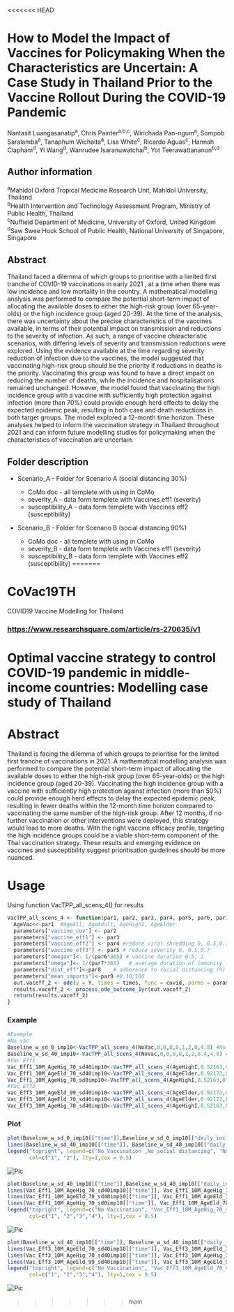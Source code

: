 <<<<<<< HEAD
# How to Model the Impact of Vaccines for Policymaking When the Characteristics are Uncertain: A Case Study in Thailand Prior to the Vaccine Rollout During the COVID-19 Pandemic 

Nantasit Luangasanatip<sup>a</sup>, Chris Painter<sup>a,b,c</sup>, Wirichada Pan-ngum<sup>a</sup>, Sompob Saralamba<sup>a</sup>, Tanaphum Wichaita<sup>a</sup>, Lisa White<sup>c</sup>, Ricardo Aguas<sup>c</sup>, Hannah Clapham<sup>d</sup>, Yi Wang<sup>d</sup>, Wanrudee Isaranuwatchai<sup>b</sup>, Yot Teerawattananon<sup>b,d</sup>

## Author information

<sup>a</sup>Mahidol Oxford Tropical Medicine Research Unit, Mahidol University, Thailand <br>
<sup>b</sup>Health Intervention and Technology Assessment Program, Ministry of Public Health, Thailand<br>
<sup>c</sup>Nuffield Department of Medicine, University of Oxford, United Kingdom<br>
<sup>d</sup>Saw Swee Hock School of Public Health, National University of Singapore, Singapore<br>

## Abstract
Thailand faced a dilemma of which groups to prioritise with a limited first tranche of COVID-19 vaccinations in early 2021  , at a time when there was low incidence and low mortality in the country. A mathematical modelling analysis was performed to compare the potential short-term impact of allocating the available doses to either the high-risk group (over 65-year-olds) or the high incidence group (aged 20-39). At the time of the analysis, there was uncertainty about the precise characteristics of the vaccines available, in terms of their potential impact on transmission and reductions to the severity of infection. As such, a range of vaccine characteristic scenarios, with differing levels of severity and transmission reductions were explored. Using the evidence available at the time regarding severity reduction of infection due to the vaccines, the model suggested that vaccinating high-risk group should be the priority if reductions in deaths is the priority. Vaccinating this group was found to have a direct impact on reducing the number of deaths, while the incidence and hospitalisations remained unchanged. However, the model found that vaccinating the high incidence group with a vaccine with sufficiently high protection against infection (more than 70%) could provide enough herd effects to delay the expected epidemic peak, resulting in both case and death reductions in both target groups. The model explored a 12-month time horizon. These analyses helped to inform the vaccination strategy in Thailand throughout 2021 and can inform future modelling studies for policymaking when the characteristics of vaccination are uncertain. 

## Folder description
- Scenario_A - Folder for Scenario A (social distancing 30%)
  - CoMo doc - all templete with using in CoMo
  - severity_A - data form templete with Vaccines eff1 (severity)
  - susceptibility_A - data form templete with Vaccines eff2 (susceptibility)

- Scenario_B - Folder for Scenario B (social distancing 90%)
  - CoMo doc - all templete with using in CoMo
  - severity_B - data form templete with Vaccines eff1 (severity)
  - susceptibility_B - data form templete with Vaccines eff2 (susceptibility)
=======
# CoVac19TH
COVID19 Vaccine Modelling for Thailand

### https://www.researchsquare.com/article/rs-270635/v1

# Optimal vaccine strategy to control COVID-19 pandemic in middle-income countries: Modelling case study of Thailand
# Abstract
Thailand is facing the dilemma of which groups to prioritise for the limited first tranche of vaccinations in 2021. A mathematical modelling analysis was performed to compare the potential short-term impact of allocating the available doses to either the high-risk group (over 65-year-olds) or the high incidence group (aged 20-39). Vaccinating the high incidence group with a vaccine with sufficiently high protection against infection (more than 50%) could provide enough herd effects to delay the expected epidemic peak, resulting in fewer deaths within the 12-month time horizon compared to vaccinating the same number of the high-risk group. After 12 months, if no further vaccination or other interventions were deployed, this strategy would lead to more deaths. With the right vaccine efficacy profile, targeting the high incidence groups could be a viable short-term component of the Thai vaccination strategy. These results and emerging evidence on vaccines and susceptibility suggest prioritisation guidelines should be more nuanced.
# Usage
Using function VacTPP_all_scens_4() for results

```r
VacTPP_all_scens_4 <- function(par1, par2, par3, par4, par5, par6, par7, par8, par9){
  AgeVac<<-par1  #AgeAll, AgeAdult, AgeHighI, AgeElder
  parameters["vaccine_cov"] <- par2
  parameters["vaccine_eff1"] <- par3
  parameters["vaccine_eff2"] <- par4 #reduce viral shredding 0, 0.5,0.7
  parameters["vaccine_eff3"] <- par5 # reduce severity 0, 0.5,0.7
  parameters["omegav"]<- 1/(par6*365) # vaccine duration 0.5, 1
  parameters["omega"]<- 1/(par7*365)   # average duration of immunity (years) min 0.5 max 100 step 0.5  (default 200)
  parameters["dist_eff"]<-par8    # adherence to social distancing (%) min 0 max 100 step 1 , (0, 0.2, 0.4)
  parameters["mean_imports"]<-par9 #0,10,100
  out.vaceff_2 <- ode(y = Y, times = times, func = covid, parms = parameters)
  results.vaceff_2 <- process_ode_outcome_1yr(out.vaceff_2)
  return(results.vaceff_2)
}
```
### Example
```r
#Example
#No vac
Baseline_w_sd_0_imp10<-VacTPP_all_scens_4(NoVac,0,0,0,0,1,2,0,4.8) #No vac ,no social distancing
Baseline_w_sd_40_imp10<-VacTPP_all_scens_4(NoVac,0,0,0,0,1,2,0.4,4.8) #No vac ,Eff 40% social distancing
#Vac Eff1
Vac_Eff1_10M_AgeHig_70_sd40imp10<-VacTPP_all_scens_4(AgeHighI,0.52163,0.7,0,0,1,2,0.4,4.8)
Vac_Eff1_10M_AgeEld_70_sd40imp10<-VacTPP_all_scens_4(AgeElder,0.92172,0.7,0,0,1,2,0.4,4.8)
Vac_Eff1_10M_AgeHig_70_sd0imp10<-VacTPP_all_scens_4(AgeHighI,0.52163,0.7,0,0,1,2,0,4.8)
#Vac Eff3
Vac_Eff3_10M_AgeEld_99_sd40imp10<-VacTPP_all_scens_4(AgeElder,0.92172,0,0,0.999,1,2,0.4,4.8)
Vac_Eff3_10M_AgeEld_70_sd40imp10<-VacTPP_all_scens_4(AgeElder,0.92172,0,0,0.7,1,2,0.4,4.8)
Vac_Eff3_10M_AgeHig_70_sd40imp10<-VacTPP_all_scens_4(AgeHighI,0.52163,0,0,0.7,1,2,0.4,4.8)
```
### Plot 
```r
plot(Baseline_w_sd_0_imp10[["time"]],Baseline_w_sd_0_imp10[["daily_incidence"]],xlab="time",ylab="daily_incidence",type="l", col="1",xlim = as.Date(c("2021-01-01","2023-01-01")),ylim =c(0,40000))
lines(Baseline_w_sd_40_imp10[["time"]], Baseline_w_sd_40_imp10[["daily_incidence"]], col="2")
legend("topright", legend=c("No Vaccination ,No social distancing", "No Vaccination,Eff 40% social distancing"),
       col=c("1", "2"), lty=1,cex = 0.5)
```

![Pic](image/Rplot1.png "Baseline")

```r
plot(Baseline_w_sd_40_imp10[["time"]],Baseline_w_sd_40_imp10[["daily_incidence"]],xlab="time",ylab="daily_incidence",type="l", col="1",xlim = as.Date(c("2021-01-01","2023-01-01")),ylim =c(0,25000))
lines(Vac_Eff1_10M_AgeHig_70_sd40imp10[["time"]], Vac_Eff1_10M_AgeHig_70_sd40imp10[["daily_incidence"]], col="2")
lines(Vac_Eff1_10M_AgeEld_70_sd40imp10[["time"]], Vac_Eff1_10M_AgeEld_70_sd40imp10[["daily_incidence"]], col="3")
lines(Vac_Eff1_10M_AgeHig_70_sd0imp10[["time"]], Vac_Eff1_10M_AgeEld_70_sd40imp10[["daily_incidence"]], col="4")
legend("topright", legend=c("No Vaccination", "Vac_Eff1_10M_AgeHig_70_sd40imp10","Vac_Eff1_10M_AgeEld_70_sd40imp10","Vac_Eff1_10M_AgeHig_70_sd0imp10"),
       col=c("1", "2","3","4"), lty=1,cex = 0.5)

```

![Pic](image/Rplot2.png "Vac Eff1")

```r
plot(Baseline_w_sd_40_imp10[["time"]], Baseline_w_sd_40_imp10[["daily_incidence"]], col="1",xlab="time",ylab="daily_incidence",type="l",xlim = as.Date(c("2021-01-01","2023-01-01")),ylim = c(0,25000))
lines(Vac_Eff3_10M_AgeEld_70_sd40imp10[["time"]], Vac_Eff3_10M_AgeEld_70_sd40imp10[["daily_incidence"]], col="2")
lines(Vac_Eff3_10M_AgeHig_70_sd40imp10[["time"]], Vac_Eff3_10M_AgeHig_70_sd40imp10[["daily_incidence"]], col="3")
lines(Vac_Eff3_10M_AgeEld_99_sd40imp10[["time"]], Vac_Eff3_10M_AgeEld_99_sd40imp10[["daily_incidence"]], col="4")
legend("topright", legend=c("No Vaccination", "Vac_Eff3_10M_AgeEld_70_sd40imp10","Vac_Eff3_10M_AgeHig_70_sd40imp10","Vac_Eff3_10M_AgeEld_99_sd40imp10"),
       col=c("1", "2","3","4"), lty=1,cex = 0.5)
```

![Pic](image/Rplot3.png "Vac Eff3")
>>>>>>> main
